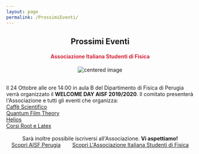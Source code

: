 ```yaml
---
layout: page
permalink: /ProssimiEventi/
---
```


<center><h2><b> Prossimi Eventi </b></h2></center>
<center><h4><b><font style="color:rgb(211, 35, 54);">Associazione Italiana Studenti di Fisica</font></b></h4></center>

 <figure>
<center>
    <img src="/perugia/img/WELCOMEDAY.png" alt="centered image" style="max-width:40%"
    height="auto" width="auto" class="responsive" >
</center>
</figure>

<section>

<br>
Il 24 Ottobre alle ore 14:00 in aula B del Dipartimento di Fisica di Perugia verrà organizzato il <b>WELCOME DAY AISF 2019/2020</b>. Il comitato presenterà l'Associazione e tutti gli eventi che organizza: <br>
<a href="/perugia/CaffèScientifico"> Caffè Scientifico</a> <br>
<a href="/perugia/QFT"> Quantum Film Theory</a> <br>
<a href="/perugia/Helios"> Helios</a> <br>
<a href="/perugia/Corsi"> Corsi Root e Latex</a> <br><br>
<center>
Sarà inoltre possibile iscriversi all'Associazione.
<b>Vi aspettiamo! </b>

<br>
<a href="/perugia/"> Scopri AISF Perugia</a>&nbsp; &nbsp; &nbsp; &nbsp;
<a href="http://ai-sf.it">Scopri L'Associazione Italiana Studenti di Fisica</a>
</center>

</section>
